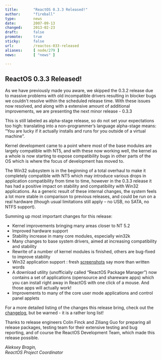 ```yaml
---
title:       "ReactOS 0.3.3 Released!"
author:      "fireball"
type:        news
date:        2007-09-13
changed:     2013-02-23
draft:       false
promote:     true
sticky:      false
url:         /reactos-033-released
aliases:     [ node/279 ]
news:        [ "news" ]

---
```


<h2>ReactOS 0.3.3 Released!</h2>
<p>
As we have previously made you aware, we skipped the 0.3.2 release due to massive problems with old incompatible drivers resulting in blocker bugs we couldn't resolve within the scheduled release time. With these issues now resolved, and along with a extensive amount of additional improvements, we are presenting the next minor release - 0.3.3 
</p>
<p>
This is still labeled as alpha-stage release, so do not set your expectations too high: translating into a non-programmer’s language alpha-stage means: “You are lucky if it actually installs and runs for you outside of a virtual machine”. 
</p>
<p>
Kernel development came to a point where most of the base modules are largely compatible with NT5, and with these now working well, the kernel as a whole is now starting to expose compatibility bugs in other parts of the OS which is where the focus of development has moved to. 
</p>
<p>
The Win32 subsystem is in the beginning of a total overhaul to make it completely compatible with NT5 which may introduce various drops in application compatibility from time to time, however in the 0.3.3 release it has had a positive impact on stability and compatibility with Win32 applications. As a generic result of these internal changes, the system feels a lot more stable in comparison to previous releases, and could be run on a real hardware (though usual limitations still apply – no USB, no SATA, no NTFS support). 
</p>
<p>
Summing up most important changes for this release: 
</p>
<ul>
	<li>Kernel improvements bringing many areas closer to NT 5.2</li>
	<li>Improved hardware support</li>
	<li>Stability increase in many core modules, especially win32k</li>
	<li>Many changes to base system drivers, aimed at increasing compatibility and stability</li>
	<li>Rewrite of a number of kernel modules is finished, others are bug-fixed to improve stability</li>
	<li>Win32 application support : fresh <a href="[#link_screenshots]">screenshots</a> say more than written words</li>
	<li>A download utility (unofficially called “ReactOS Package Manager”) now contains a set of applications (opensource and shareware apps) which you can install right away in ReactOS with one click of a mouse. And those apps will actually work!</li>
	<li>Improvements to many of the core user mode applications and control panel applets</li>
</ul>
<p>
For a more detailed listing of the changes this release bring, check out the <a href="../wiki/index.php/ChangeLog-0.3.3">changelog</a>, but be warned - it is a rather long list! 
</p>
<p>
Thanks to release engineers Colin Finck and Ziliang Guo for preparing all release packages, testing team for their extensive testing and bug reporting, and of course the ReactOS Development Team, which made this release possible. 
</p>
<p>
<em>Aleksey Bragin,<br />
ReactOS Project Coordinator</em> 
</p>

